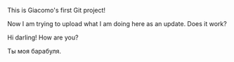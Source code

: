 This is Giacomo's first Git project!

Now I am trying to upload what I am doing here as an update. Does it work?

Hi darling! How are you?


Ты моя барабуля.

